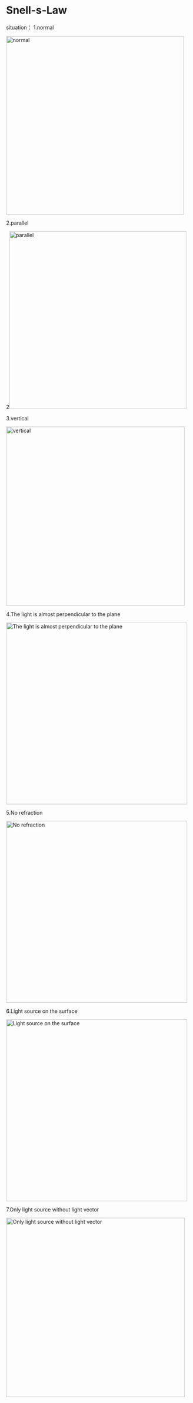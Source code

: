 # Snell-s-Law
situation：
1.normal




<img width="483" alt="normal" src="https://user-images.githubusercontent.com/84536843/124397285-58438500-dd0f-11eb-92f0-833a076a6cae.png">



2.parallel




2<img width="481" alt="parallel" src="https://user-images.githubusercontent.com/84536843/124397293-6691a100-dd0f-11eb-92f3-ea3c248ef779.png">





3.vertical




<img width="485" alt="vertical" src="https://user-images.githubusercontent.com/84536843/124397309-790bda80-dd0f-11eb-893a-e474e1e27fbf.png">



4.The light is almost perpendicular to the plane



<img width="492" alt="The light is almost perpendicular to the plane" src="https://user-images.githubusercontent.com/84536843/124397371-b96b5880-dd0f-11eb-9904-bdbb6aca9c0f.png">




5.No refraction



<img width="492" alt="No refraction" src="https://user-images.githubusercontent.com/84536843/124397388-d011af80-dd0f-11eb-892d-c89e9bef9673.png">



6.Light source on the surface



<img width="492" alt="Light source on the surface" src="https://user-images.githubusercontent.com/84536843/124397398-df90f880-dd0f-11eb-8a60-8a550841cc46.png">




7.Only light source without light vector



<img width="485" alt="Only light source without light vector" src="https://user-images.githubusercontent.com/84536843/124397409-ec155100-dd0f-11eb-9404-3fb8e9051a14.png">








